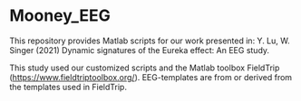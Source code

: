 # Mooney_EEG

This repository provides Matlab scripts for our work presented in:
Y. Lu, W. Singer (2021) Dynamic signatures of the Eureka effect: An EEG study.

This study used our customized scripts and the Matlab toolbox FieldTrip (https://www.fieldtriptoolbox.org/). EEG-templates are from or derived from the templates used in FieldTrip.
